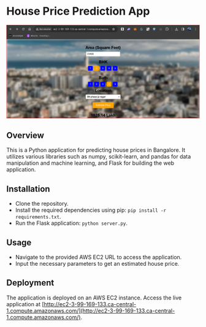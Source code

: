 # House Price Prediction App

![House Price Prediction](./app.png)

## Overview
This is a Python application for predicting house prices in Bangalore. It utilizes various libraries such as numpy, scikit-learn, and pandas for data manipulation and machine learning, and Flask for building the web application.

## Installation
- Clone the repository.
- Install the required dependencies using pip: `pip install -r requirements.txt`.
- Run the Flask application: `python server.py`.

## Usage
- Navigate to the provided AWS EC2 URL to access the application.
- Input the necessary parameters to get an estimated house price.

## Deployment
The application is deployed on an AWS EC2 instance. Access the live application at [http://ec2-3-99-169-133.ca-central-1.compute.amazonaws.com/](http://ec2-3-99-169-133.ca-central-1.compute.amazonaws.com/).


